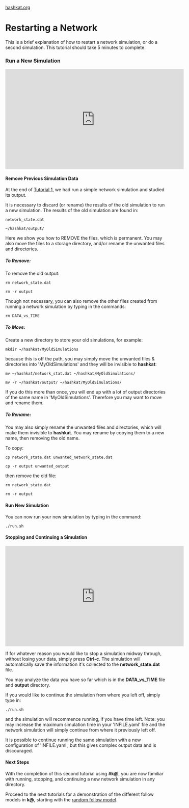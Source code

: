 [hashkat.org](http://hashkat.org)

# Restarting a Network

This is a brief explanation of how to restart a network simulation, or do a second simulation.  This tutorial should take 5 minutes to complete.

### Run a New Simulation

<center>
<iframe width="560" height="315" src="https://www.youtube.com/embed/EmRJel-eGmw" frameborder="0" allowfullscreen></iframe>
</center> 

#### Remove Previous Simulation Data

At the end of [Tutorial 1](http://docs.hashkat.org/en/latest/tutorial01/), we had run a simple network simulation and studied its output. 

It is necessary to discard (or rename) the results of the old simulation to run a new simulation.  The results of the old simulation are found in:

`network_state.dat`

`~/hashkat/output/`

Here we show you how to REMOVE the files, which is permanent.  You may also move the files to a storage directory, and/or rename the unwanted files and directories.

##### To Remove:

To remove the old output:

`rm network_state.dat`

`rm -r output`

Though not necessary, you can also remove the other files created from running a network simulation by typing in the commands:

`rm DATA_vs_TIME`

##### To Move:

Create a new directory to store your old simulations, for example:

`mkdir ~/hashkat/MyOldSimulations`

because this is off the path, you may simply move the unwanted files & directories into 'MyOldSimulations' and they will be invisible to **hashkat**:

`mv ~/hashkat/network_stat.dat ~/hashkat/MyOldSimulations/`

`mv -r ~/hashkat/output/ ~/hashkat/MyOldSimulations/`

If you do this more than once, you will end up with a lot of output directories of the same name in 'MyOldSimulations'.  Therefore you may want to move and rename them.

##### To Rename:

You may also simply rename the unwanted files and directories, which will make them invisible to **hashkat**.  You may rename by copying them to a new name, then removing the old name.

To copy:

`cp network_state.dat unwanted_network_state.dat`

`cp -r output unwanted_output`

then remove the old file:

`rm network_state.dat`

`rm -r output`

#### Run New Simulation

You can now run your new simulation by typing in the command:

`./run.sh`

#### Stopping and Continuing a Simulation

<center>
<iframe width="560" height="315" src="https://www.youtube.com/embed/-gQ52JW2s-Y" frameborder="0" allowfullscreen></iframe>
</center>

If for whatever reason you would like to stop a simulation midway through, without losing your data, simply press **Ctrl-c**. The simulation will automatically save the information it's collected to the **network_state.dat** file.  

You may analyze the data you have so far which is in the **DATA_vs_TIME** file and **output** directory. 

If you would like to continue the simulation from where you left off, simply type in:

`./run.sh`

and the simulation will recommence running, if you have time left.  Note: you may increase the maximum simulation time in your 'INFILE.yaml' file and the network simulation will simply continue from where it previously left off.

It is possible to continue running the same simulation with a new configuration of 'INFILE.yaml', but this gives complex output data and is discouraged.

#### Next Steps

With the completion of this second tutorial using **#k@**, you are now familiar with running, stopping, and continuing a new network simulation in any directory. 

Proceed to the next tutorials for a demonstration of the different follow models in **k@**, starting with the [random follow model](http://docs.hashkat.org/en/latest/tutorial03/).